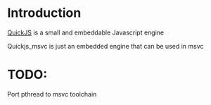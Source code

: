# Introduction
[QuickJS](https://bellard.org/quickjs/) is a small and embeddable Javascript engine 

Quickjs_msvc is just an embedded engine that can be used in msvc

# TODO:
Port pthread to msvc toolchain